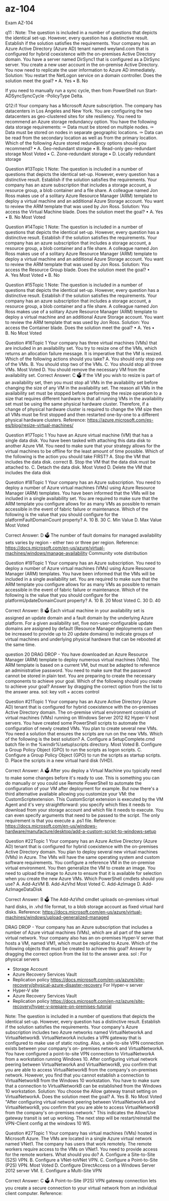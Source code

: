 # az-104

Exam AZ-104

q11 :
Note: The question is included in a number of questions that depicts the identical set-up. However, every question has a distinctive result. Establish if the solution satisfies the requirements.
Your company has an Azure Active Directory (Azure AD) tenant named weyland.com that is configured for hybrid coexistence with the on-premises Active
Directory domain.
You have a server named DirSync1 that is configured as a DirSync server.
You create a new user account in the on-premise Active Directory. You now need to replicate the user information to Azure AD immediately.
Solution: You restart the NetLogon service on a domain controller.
Does the solution meet the goal?
    • A. Yes
    • B. No
       
If you need to manually run a sync cycle, then from PowerShell run Start-ADSyncSyncCycle -PolicyType Delta.


Q12:i1
Your company has a Microsoft Azure subscription.
The company has datacenters in Los Angeles and New York.
You are configuring the two datacenters as geo-clustered sites for site resiliency.
You need to recommend an Azure storage redundancy option.
You have the following data storage requirements:
✑ Data must be stored on multiple nodes.
✑ Data must be stored on nodes in separate geographic locations.
✑ Data can be read from the secondary location as well as from the primary location.
Which of the following Azure stored redundancy options should you recommend?
    • A. Geo-redundant storage
    • B. Read-only geo-redundant storage Most Voted
    • C. Zone-redundant storage
    • D. Locally redundant storage


Question #13Topic 1
Note: The question is included in a number of questions that depicts the identical set-up. However, every question has a distinctive result. Establish if the solution satisfies the requirements.
Your company has an azure subscription that includes a storage account, a resource group, a blob container and a file share.
A colleague named Jon Ross makes use of a solitary Azure Resource Manager (ARM) template to deploy a virtual machine and an additional Azure Storage account.
You want to review the ARM template that was used by Jon Ross.
Solution: You access the Virtual Machine blade.
Does the solution meet the goal?
    • A. Yes
    • B. No Most Voted

Question #14Topic 1
Note: The question is included in a number of questions that depicts the identical set-up. However, every question has a distinctive result. Establish if the solution satisfies the requirements.
Your company has an azure subscription that includes a storage account, a resource group, a blob container and a file share.
A colleague named Jon Ross makes use of a solitary Azure Resource Manager (ARM) template to deploy a virtual machine and an additional Azure Storage account.
You want to review the ARM template that was used by Jon Ross.
Solution: You access the Resource Group blade.
Does the solution meet the goal?
    • A. Yes Most Voted
    • B. No

Question #15Topic 1
Note: The question is included in a number of questions that depicts the identical set-up. However, every question has a distinctive result. Establish if the solution satisfies the requirements.
Your company has an azure subscription that includes a storage account, a resource group, a blob container and a file share.
A colleague named Jon Ross makes use of a solitary Azure Resource Manager (ARM) template to deploy a virtual machine and an additional Azure Storage account.
You want to review the ARM template that was used by Jon Ross.
Solution: You access the Container blade.
Does the solution meet the goal?
    • A. Yes
    • B. No Most Voted

Question #16Topic 1
Your company has three virtual machines (VMs) that are included in an availability set.
You try to resize one of the VMs, which returns an allocation failure message.
It is imperative that the VM is resized.
Which of the following actions should you take?
A. You should only stop one of the VMs.
B. You should stop two of the VMs.
C. You should stop all three VMs. Most Voted
D. You should remove the necessary VM from the availability set.
Correct Answer: C 🗳️
If the VM you wish to resize is part of an availability set, then you must stop all VMs in the availability set before changing the size of any VM in the availability set.
The reason all VMs in the availability set must be stopped before performing the resize operation to a size that requires different hardware is that all running VMs in the availability set must be using the same physical hardware cluster. Therefore, if a change of physical hardware cluster is required to change the VM size then all VMs must be first stopped and then restarted one-by-one to a different physical hardware clusters.
Reference:
https://azure.microsoft.com/es-es/blog/resize-virtual-machines/


Question #17Topic 1
You have an Azure virtual machine (VM) that has a single data disk. You have been tasked with attaching this data disk to another Azure VM.
You need to make sure that your strategy allows for the virtual machines to be offline for the least amount of time possible.
Which of the following is the action you should take FIRST?
A. Stop the VM that includes the data disk. correct
B. Stop the VM that the data disk must be attached to.
C. Detach the data disk. Most Voted
D. Delete the VM that includes the data disk


Question #18Topic 1
Your company has an Azure subscription.
You need to deploy a number of Azure virtual machines (VMs) using Azure Resource Manager (ARM) templates. You have been informed that the VMs will be included in a single availability set.
You are required to make sure that the ARM template you configure allows for as many VMs as possible to remain accessible in the event of fabric failure or maintenance.
Which of the following is the value that you should configure for the platformFaultDomainCount property?
A. 10
B. 30
C. Min Value
D. Max Value Most Voted
 
Correct Answer: D 🗳️
The number of fault domains for managed availability sets varies by region - either two or three per region.
Reference:
https://docs.microsoft.com/en-us/azure/virtual-machines/windows/manage-availability
Community vote distribution


Question #19Topic 1
Your company has an Azure subscription.
You need to deploy a number of Azure virtual machines (VMs) using Azure Resource Manager (ARM) templates. You have been informed that the VMs will be included in a single availability set.
You are required to make sure that the ARM template you configure allows for as many VMs as possible to remain accessible in the event of fabric failure or maintenance.
Which of the following is the value that you should configure for the platformUpdateDomainCount property?
A. 10
B. 20 Most Voted
C. 30
D. 40
 
Correct Answer: B 🗳️
Each virtual machine in your availability set is assigned an update domain and a fault domain by the underlying Azure platform. For a given availability set, five non-user-configurable update domains are assigned by default (Resource Manager deployments can then be increased to provide up to 20 update domains) to indicate groups of virtual machines and underlying physical hardware that can be rebooted at the same time.



question 20 
DRAG DROP -
You have downloaded an Azure Resource Manager (ARM) template to deploy numerous virtual machines (VMs). The ARM template is based on a current VM, but must be adapted to reference an administrative password.
You need to make sure that the password cannot be stored in plain text.
You are preparing to create the necessary components to achieve your goal.
Which of the following should you create to achieve your goal? Answer by dragging the correct option from the list to the answer area.
sol: key volt + acces control

Question #21Topic 1
Your company has an Azure Active Directory (Azure AD) tenant that is configured for hybrid coexistence with the on-premises Active Directory domain.
The on-premise virtual environment consists of virtual machines (VMs) running on Windows Server 2012 R2 Hyper-V host servers.
You have created some PowerShell scripts to automate the configuration of newly created VMs. You plan to create several new VMs.
You need a solution that ensures the scripts are run on the new VMs.
Which of the following is the best solution?
A. Configure a SetupComplete.cmd batch file in the %windir%\setup\scripts directory. Most Voted
B. Configure a Group Policy Object (GPO) to run the scripts as logon scripts.
C. Configure a Group Policy Object (GPO) to run the scripts as startup scripts.
D. Place the scripts in a new virtual hard disk (VHD).
 
Correct Answer: A 🗳️
After you deploy a Virtual Machine you typically need to make some changes before it's ready to use. This is something you can do manually or you could use
Remote PowerShell to automate the configuration of your VM after deployment for example.
But now there's a third alternative available allowing you customize your VM: the CustomScriptextension.
This CustomScript extension is executed by the VM Agent and it's very straightforward: you specify which files it needs to download from your storage account and which file it needs to execute. You can even specify arguments that need to be passed to the script. The only requirement is that you execute a .ps1 file.
Reference:
https://docs.microsoft.com/en-us/windows-hardware/manufacture/desktop/add-a-custom-script-to-windows-setup



Question #22Topic 1
Your company has an Azure Active Directory (Azure AD) tenant that is configured for hybrid coexistence with the on-premises Active Directory domain.
You plan to deploy several new virtual machines (VMs) in Azure. The VMs will have the same operating system and custom software requirements.
You configure a reference VM in the on-premise virtual environment. You then generalize the VM to create an image.
You need to upload the image to Azure to ensure that it is available for selection when you create the new Azure VMs.
Which PowerShell cmdlets should you use?
A. Add-AzVM
B. Add-AzVhd Most Voted
C. Add-AzImage
D. Add-AzImageDataDisk
 
Correct Answer: B 🗳️
The Add-AzVhd cmdlet uploads on-premises virtual hard disks, in .vhd file format, to a blob storage account as fixed virtual hard disks.
Reference:
https://docs.microsoft.com/en-us/azure/virtual-machines/windows/upload-generalized-managed

DRAG DROP -
Your company has an Azure subscription that includes a number of Azure virtual machines (VMs), which are all part of the same virtual network.
Your company also has an on-premises Hyper-V server that hosts a VM, named VM1, which must be replicated to Azure.
Which of the following objects that must be created to achieve this goal? Answer by dragging the correct option from the list to the answer area. 
sol : 
For physical servers
- Storage Account
- Azure Recovery Services Vault
- Replication policy
https://docs.microsoft.com/en-us/azure/site-recovery/physical-azure-disaster-recovery
For Hyper-v server
- Hyper-V site
- Azure Recovery Services Vault
- Replication policy
https://docs.microsoft.com/en-nz/azure/site-recovery/hyper-v-prepare-on-premises-tutorial


Note: The question is included in a number of questions that depicts the identical set-up. However, every question has a distinctive result. Establish if the solution satisfies the requirements.
Your company's Azure subscription includes two Azure networks named VirtualNetworkA and VirtualNetworkB.
VirtualNetworkA includes a VPN gateway that is configured to make use of static routing. Also, a site-to-site VPN connection exists between your company's on- premises network and VirtualNetworkA.
You have configured a point-to-site VPN connection to VirtualNetworkA from a workstation running Windows 10. After configuring virtual network peering between
VirtualNetworkA and VirtualNetworkB, you confirm that you are able to access VirtualNetworkB from the company's on-premises network. However, you find that you cannot establish a connection to VirtualNetworkB from the Windows 10 workstation.
You have to make sure that a connection to VirtualNetworkB can be established from the Windows 10 workstation.
Solution: You choose the Allow gateway transit setting on VirtualNetworkA.
Does the solution meet the goal?
A. Yes
B. No Most Voted
"After configuring virtual network peering between
VirtualNetworkA and VirtualNetworkB, you confirm that you are able to access VirtualNetworkB from the company's on-premises network." This indicates the Allow/Use gateway transit is set up working. The next step will be restart/reinstall the VPN-Client config at the windows 10 WS.

Question #27Topic 1
Your company has virtual machines (VMs) hosted in Microsoft Azure. The VMs are located in a single Azure virtual network named VNet1.
The company has users that work remotely. The remote workers require access to the VMs on VNet1.
You need to provide access for the remote workers.
What should you do?
A. Configure a Site-to-Site (S2S) VPN.
B. Configure a VNet-toVNet VPN.
C. Configure a Point-to-Site (P2S) VPN. Most Voted
D. Configure DirectAccess on a Windows Server 2012 server VM.
E. Configure a Multi-Site VPN
 
Correct Answer: C 🗳️
A Point-to-Site (P2S) VPN gateway connection lets you create a secure connection to your virtual network from an individual client computer.
Reference:

